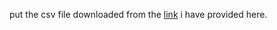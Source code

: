 put the csv file downloaded from the [link](https://www.kaggle.com/c/3364/download-all) i have provided here.
